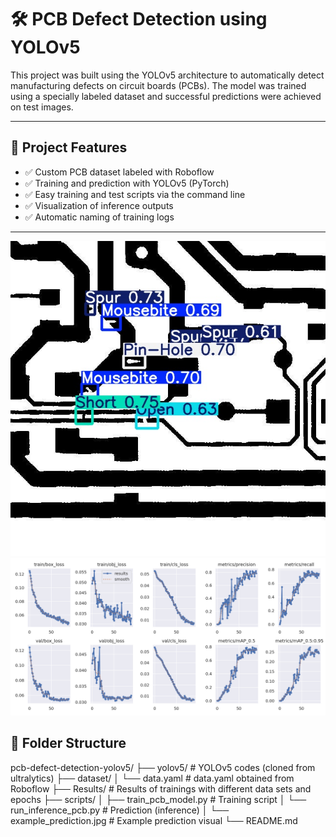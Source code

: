 # 🛠️ PCB Defect Detection using YOLOv5

This project was built using the YOLOv5 architecture to automatically detect manufacturing defects on circuit boards (PCBs). The model was trained using a specially labeled dataset and successful predictions were achieved on test images.

---

## 📌 Project Features

- ✅ Custom PCB dataset labeled with Roboflow
- ✅ Training and prediction with YOLOv5 (PyTorch)
- ✅ Easy training and test scripts via the command line
- ✅ Visualization of inference outputs
- ✅ Automatic naming of training logs

---

![alt text](Result.jpg)
![alt text](Result2.png)

## 📁 Folder Structure
pcb-defect-detection-yolov5/
├── yolov5/ # YOLOv5 codes (cloned from ultralytics)
├── dataset/
│ └── data.yaml # data.yaml obtained from Roboflow
├── Results/ # Results of trainings with different data sets and epochs
├── scripts/
│ ├── train_pcb_model.py # Training script
│ └── run_inference_pcb.py # Prediction (inference)
│ └── example_prediction.jpg # Example prediction visual 
└── README.md
